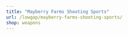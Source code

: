 ```yaml
---
title: "Mayberry Farms Shooting Sports"
url: /lowgap/mayberry-farms-shooting-sports/
shop: weapons
---
```

